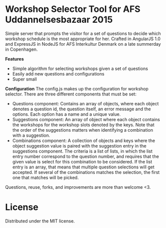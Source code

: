 Workshop Selector Tool for AFS Uddannelsesbazaar 2015
=====================================================

Simple server that prompts the visitor for a set of questions to decide which workshop schedule is the most appropriate for her. Crafted in AngularJS 1.0 and ExpressJS in NodeJS for AFS Interkultur Denmark on a late summerday in Copenhagen.

**Features**
 - Simple algorithm for selecting workshops given a set of questions
 - Easily add new questions and configurations
 - Super small

**Configuration**
The config.js makes up the configuration for workshop selector. There are three different components that must be set:
 - Questions component: Contains an array of objects, where each object denotes a question id, the question itself, an error message and the options. Each option has a name and a unique value.
 - Suggestions component: An array of object where each object contains the workshops for the workshop slots denoted by the keys. Note that the order of the suggestions matters when identifying a combination with a suggestion.
 - Combinations component: A collection of objects and keys where the object suggestion value is paired with the suggestion entry in the suggestions component. The criteria is a list of lists, in which the list entry number correspond to the question number, and requires that the given value is select for this combination to be considered. If the list entry is an array, that means that multiple question selections will get accepted. If several of the combinations matches the selection, the first one that matches will be picked.

Questions, reuse, forks, and improvements are more than welcome <3.

License
=======
Distributed under the MIT license.